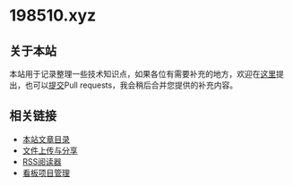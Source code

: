 # 198510.xyz

## 关于本站

本站用于记录整理一些技术知识点，如果各位有需要补充的地方，欢迎在[这里](https://github.com/198510xyz/198510xyz.github.io/issues)提出，也可以[提交](https://github.com/198510xyz/198510xyz.github.io/pulls)Pull requests，我会稍后合并您提供的补充内容。

## 相关链接

 - [本站文章目录](https://github.com/198510xyz/198510xyz.github.io/tree/master/cn/pages)
 - [文件上传与分享](http://share.198510.xyz)
 - [RSS阅读器](http://reader.198510.xyz)
 - [看板项目管理](http://project.198510.xyz)


